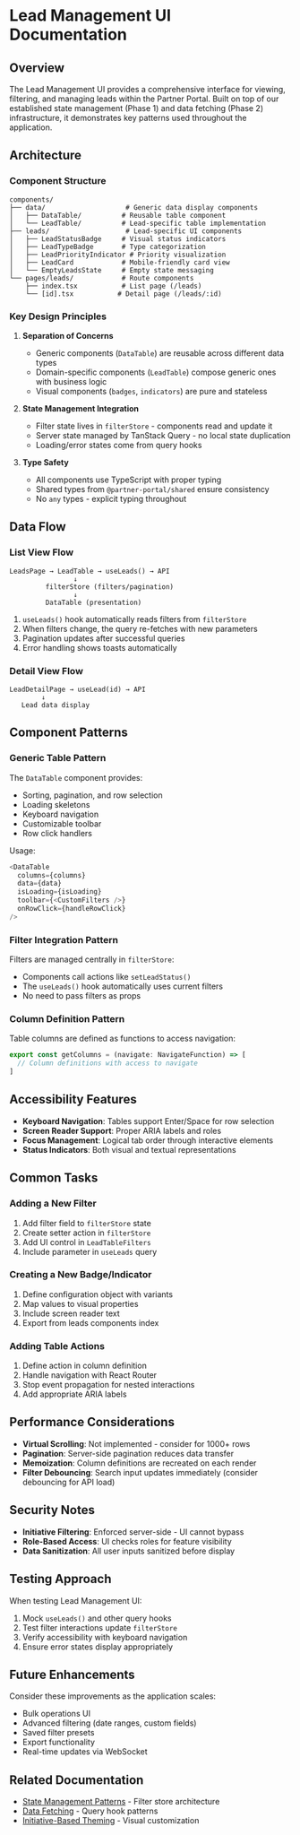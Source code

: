 # Lead Management UI Documentation

## Overview

The Lead Management UI provides a comprehensive interface for viewing, filtering, and managing leads within the Partner Portal. Built on top of our established state management (Phase 1) and data fetching (Phase 2) infrastructure, it demonstrates key patterns used throughout the application.

## Architecture

### Component Structure

```
components/
├── data/                    # Generic data display components
│   ├── DataTable/          # Reusable table component
│   └── LeadTable/          # Lead-specific table implementation
├── leads/                   # Lead-specific UI components
│   ├── LeadStatusBadge     # Visual status indicators
│   ├── LeadTypeBadge       # Type categorization
│   ├── LeadPriorityIndicator # Priority visualization
│   ├── LeadCard            # Mobile-friendly card view
│   └── EmptyLeadsState     # Empty state messaging
└── pages/leads/            # Route components
    ├── index.tsx           # List page (/leads)
    └── [id].tsx           # Detail page (/leads/:id)
```

### Key Design Principles

1. **Separation of Concerns**
   - Generic components (`DataTable`) are reusable across different data types
   - Domain-specific components (`LeadTable`) compose generic ones with business logic
   - Visual components (`badges`, `indicators`) are pure and stateless

2. **State Management Integration**
   - Filter state lives in `filterStore` - components read and update it
   - Server state managed by TanStack Query - no local state duplication
   - Loading/error states come from query hooks

3. **Type Safety**
   - All components use TypeScript with proper typing
   - Shared types from `@partner-portal/shared` ensure consistency
   - No `any` types - explicit typing throughout

## Data Flow

### List View Flow
```
LeadsPage → LeadTable → useLeads() → API
                ↓
         filterStore (filters/pagination)
                ↓
         DataTable (presentation)
```

1. `useLeads()` hook automatically reads filters from `filterStore`
2. When filters change, the query re-fetches with new parameters
3. Pagination updates after successful queries
4. Error handling shows toasts automatically

### Detail View Flow
```
LeadDetailPage → useLead(id) → API
        ↓
   Lead data display
```

## Component Patterns

### Generic Table Pattern
The `DataTable` component provides:
- Sorting, pagination, and row selection
- Loading skeletons
- Keyboard navigation
- Customizable toolbar
- Row click handlers

Usage:
```typescript
<DataTable
  columns={columns}
  data={data}
  isLoading={isLoading}
  toolbar={<CustomFilters />}
  onRowClick={handleRowClick}
/>
```

### Filter Integration Pattern
Filters are managed centrally in `filterStore`:
- Components call actions like `setLeadStatus()`
- The `useLeads()` hook automatically uses current filters
- No need to pass filters as props

### Column Definition Pattern
Table columns are defined as functions to access navigation:
```typescript
export const getColumns = (navigate: NavigateFunction) => [
  // Column definitions with access to navigate
]
```

## Accessibility Features

- **Keyboard Navigation**: Tables support Enter/Space for row selection
- **Screen Reader Support**: Proper ARIA labels and roles
- **Focus Management**: Logical tab order through interactive elements
- **Status Indicators**: Both visual and textual representations

## Common Tasks

### Adding a New Filter
1. Add filter field to `filterStore` state
2. Create setter action in `filterStore`
3. Add UI control in `LeadTableFilters`
4. Include parameter in `useLeads` query

### Creating a New Badge/Indicator
1. Define configuration object with variants
2. Map values to visual properties
3. Include screen reader text
4. Export from leads components index

### Adding Table Actions
1. Define action in column definition
2. Handle navigation with React Router
3. Stop event propagation for nested interactions
4. Add appropriate ARIA labels

## Performance Considerations

- **Virtual Scrolling**: Not implemented - consider for 1000+ rows
- **Pagination**: Server-side pagination reduces data transfer
- **Memoization**: Column definitions are recreated on each render
- **Filter Debouncing**: Search input updates immediately (consider debouncing for API load)

## Security Notes

- **Initiative Filtering**: Enforced server-side - UI cannot bypass
- **Role-Based Access**: UI checks roles for feature visibility
- **Data Sanitization**: All user inputs sanitized before display

## Testing Approach

When testing Lead Management UI:
1. Mock `useLeads()` and other query hooks
2. Test filter interactions update `filterStore`
3. Verify accessibility with keyboard navigation
4. Ensure error states display appropriately

## Future Enhancements

Consider these improvements as the application scales:
- Bulk operations UI
- Advanced filtering (date ranges, custom fields)
- Saved filter presets
- Export functionality
- Real-time updates via WebSocket

## Related Documentation

- [State Management Patterns](./state-management-patterns.md) - Filter store architecture
- [Data Fetching](./data-fetching.md) - Query hook patterns
- [Initiative-Based Theming](./initiative-based-theming.md) - Visual customization